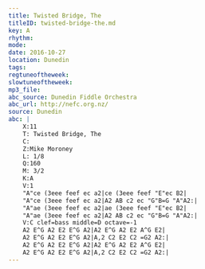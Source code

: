 ```yaml
---
title: Twisted Bridge, The
titleID: twisted-bridge-the.md
key: A
rhythm: 
mode:
date: 2016-10-27
location: Dunedin
tags:
regtuneoftheweek:
slowtuneoftheweek:
mp3_file:
abc_source: Dunedin Fiddle Orchestra
abc_url: http://nefc.org.nz/
source: Dunedin
abc: |
    X:11
    T: Twisted Bridge, The
    C:
    Z:Mike Moroney
    L: 1/8
    Q:160
    M: 3/2
    K:A
    V:1
    "A"ce (3eee feef ec a2|ce (3eee feef "E"ec B2|
    "A"ce (3eee feef ec a2|A2 AB c2 ec "G"B=G "A"A2:|
    "A"ae (3eee feef ec a2|ae (3eee feef "E"ec B2|
    "A"ae (3eee feef ec a2|A2 AB c2 ec "G"B=G "A"A2:|
    V:C clef=bass middle=D octave=-1
    A2 E^G A2 E2 E^G A2|A2 E^G A2 E2 A^G E2|
    A2 E^G A2 E2 E^G A2|A,2 C2 E2 C2 =G2 A2:|
    A2 E^G A2 E2 E^G A2|A2 E^G A2 E2 A^G E2|
    A2 E^G A2 E2 E^G A2|A,2 C2 E2 C2 =G2 A2:|
---
```

